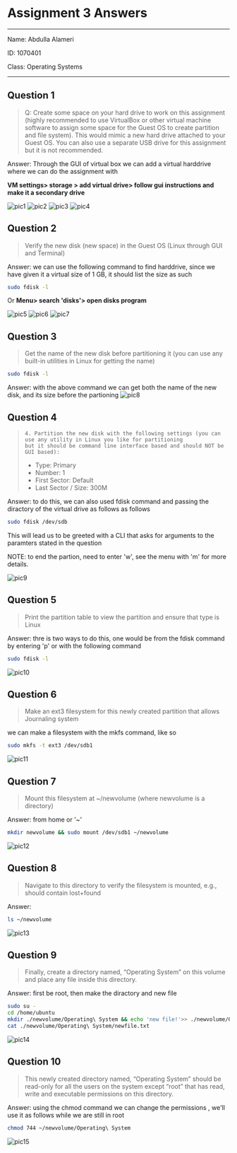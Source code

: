# Assignment 3 Answers

---

Name: Abdulla Alameri

ID: 1070401

Class: Operating Systems

---

## Question 1
> Q: Create some space on your hard drive to work on this assignment (highly recommended to use VirtualBox or other virtual machine software to assign some space for the Guest OS to create partition and file system). This would mimic a new hard drive attached to your Guest OS. You can also use a separate USB drive for this assignment but it is not recommended. 


Answer: Through the GUI of virtual box we can add a virtual harddrive where we can do the assignment with  

**VM settings> storage > add virtual drive> follow gui instructions and make it a secondary drive**




![pic1](./q1_a.png)
![pic2](./q1_b.png)
![pic3](./q1_c.png)
![pic4](./q1_d.png)

## Question 2
> Verify the new disk (new space) in the Guest OS (Linux through GUI and Terminal)

Answer: we can use the following command to find harddrive, since we have given it a virtual size of 1 GB, it should list the size as such

```bash
sudo fdisk -l
```
Or **Menu> search 'disks'> open disks program**

![pic5](./q2_a.png)
![pic6](./q2_b.png)
![pic7](./q2_d.png)

## Question 3

> Get the name of the new disk before partitioning it (you can use any built-in utilities in Linux for getting the name)


```bash
sudo fdisk -l
```
Answer: with the above command we can get both the name of the new disk, and its size before the partioning
![pic8](./q3.png)

## Question 4
>     4. Partition the new disk with the following settings (you can use any utility in Linux you like for partitioning 
>     but it should be command line interface based and should NOT be GUI based): 
> -   Type: Primary 
> -   Number: 1 
> -   First Sector: Default 
> -   Last Sector / Size: 300M 


Answer: to do this, we can also used fdisk command  and passing the diractory of the virtual drive as follows as follows 

```bash
sudo fdisk /dev/sdb
```
This will lead us to be greeted with a CLI that asks for arguments to the paramters stated in the question

NOTE: to end the partion, need to enter 'w', see the menu with 'm' for more details.

![pic9](./q4_a.png)
## Question 5 
> Print the partition table to view the partition and ensure that type is Linux

Answer: thre is two ways to do this, one would be from the fdisk command by entering 'p'
or with the following command
```bash 
sudo fdisk -l
``` 


![pic10](./q5.png)

## Question 6

> Make an ext3 filesystem for this newly created partition that allows Journaling system

we can make a filesystem with the mkfs command, like so 


```bash
sudo mkfs -t ext3 /dev/sdb1
```


![pic11](./q6.png)

## Question 7

> Mount this filesystem at ~/newvolume (where newvolume is a directory)

Answer: from home or '~'
```bash
mkdir newvolume && sudo mount /dev/sdb1 ~/newvolume 

```

![pic12](./q7.png)

## Question 8 

> Navigate to this directory to verify the filesystem is mounted, e.g., should contain lost+found 

Answer: 
```bash
ls ~/newvolume

```

![pic13](./q7.png)

## Question 9 

> Finally, create a directory named, “Operating System” on this volume and place any file inside this directory. 

Answer: first be root, then make the diractory and new file

```bash
sudo su - 
cd /home/ubuntu 
mkdir ./newvolume/Operating\ System && echo 'new file!'>> ./newvolume/Operating\ System/newfile.txt
cat ./newvolume/Operating\ System/newfile.txt

```
![pic14](./q9.png)

## Question 10

> This newly created directory named, “Operating System” should be read-only for all the users on the system except “root” that has read, write and executable permissions on this directory.

Answer: using the chmod command we can change the permissions , we'll use it as follows while we are still in root

```bash
chmod 744 ~/newvolume/Operating\ System

```

![pic15](./q10.png)
